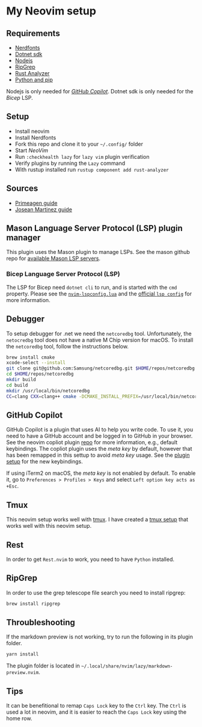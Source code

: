 # My Neovim setup

## Requirements

- [Nerdfonts](https://www.nerdfonts.com/font-downloads)
- [Dotnet sdk](https://dotnet.microsoft.com/en-us/download/visual-studio-sdks)
- [Nodejs](https://nodejs.org/en/download/)
- [RipGrep](https://github.com/BurntSushi/ripgrep)
- [Rust Analyzer](https://rust-analyzer.github.io/manual.html)
- [Python and pip](https://www.python.org/downloads/)

Nodejs is only needed for [_GitHub Copilot_](https://github.com/features/copilot). Dotnet sdk is only needed for the _Bicep_ LSP.

## Setup

- Install neovim
- Install Nerdfonts
- Fork this repo and clone it to your `~/.config/` folder
- Start _NeoVim_
- Run `:checkhealth lazy` for `lazy vim` plugin verification
- Verify plugins by running the `Lazy` command
- With rustup installed run `rustup component add rust-analyzer`

## Sources

- [Primeagen guide](https://www.youtube.com/watch?v=w7i4amO_zaE)
- [Josean Martinez guide](https://www.youtube.com/watch?v=6mxWayq-s9I)

## Mason Language Server Protocol (LSP) plugin manager

This plugin uses the Mason plugin to manage LSPs. See the mason github repo for [available Mason LSP servers](https://github.com/williamboman/mason-lspconfig.nvim?tab=readme-ov-file#available-lsp-servers).

### Bicep Language Server Protocol (LSP)

The LSP for Bicep need `dotnet cli` to run, and is started with the `cmd` property.  Please see the [`nvim-lspconfig.lua`](./lua/fredrkl/plugins/nvim-lspconfig.lua) and the [official `lsp config`](https://github.com/neovim/nvim-lspconfig/blob/master/lua/lspconfig/server_configurations/bicep.lua) for more information.

## Debugger

To setup debugger for .net we need the `netcoredbg` tool. Unfortunately, the `netocredbg` tool does not have a native M Chip version for macOS. To install the `netcoredbg` tool, follow the instructions below.

```bash
brew install cmake
xcode-select --install
git clone git@github.com:Samsung/netcoredbg.git $HOME/repos/netcoredbg
cd $HOME/repos/netcoredbg
mkdir build
cd build
mkdir /usr/local/bin/netcoredbg
CC=clang CXX=clang++ cmake -DCMAKE_INSTALL_PREFIX=/usr/local/bin/netcoredbg
```

## GitHub Copilot

GitHub Copilot is a plugin that uses AI to help you write code. To use it, you need to have a GitHub account and be logged in to GitHub in your browser. See the neovim copliot plugin [repo](https://github.com/zbirenbaum/copilot.lua) for more information, e.g., default keybindings. The copliot plugin uses the _meta key_ by default, however that has been remapped in this settup to avoid _meta key_ usage. See the [plugin setup](./lua/fredrkl/plugins/zbirenbaum-copilot.lua) for the new keybindings.

If using iTerm2 on macOS, the _meta key_ is not enabled by default. To enable it, go to `Preferences > Profiles > Keys` and select `Left option key acts as +Esc`.

## Tmux

This neovim setup works well with [tmux](https://github.com/tmux/tmux/wiki). I have created a [tmux setup](https://github.com/fredrkl/tmux-conf) that works well with this neovim setup.

## Rest

In order to get `Rest.nvim` to work, you need to have `Python` installed.

## RipGrep

In order to use the grep telescope file search you need to install ripgrep:

```bash
brew install ripgrep
```

## Throubleshooting

If the markdown preview is not working, try to run the following in its plugin folder.

```bash
yarn install
```

The plugin folder is located in `~/.local/share/nvim/lazy/markdown-preview.nvim`.

## Tips

It can be benefitional to remap `Caps Lock` key to the `Ctrl` key. The `Ctrl` is used a lot in neovim, and it is easier to reach the `Caps Lock` key using the home row.

